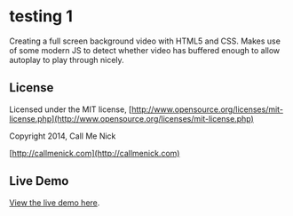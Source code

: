 # testing 1

Creating a full screen background video with HTML5 and CSS. Makes use of some modern JS to detect whether video has buffered enough to allow autoplay to play through nicely.

## License

Licensed under the MIT license, [http://www.opensource.org/licenses/mit-license.php](http://www.opensource.org/licenses/mit-license.php)

Copyright 2014, Call Me Nick

[http://callmenick.com](http://callmenick.com)

## Live Demo

[View the live demo here](http://callmenick.com/development/video/full-screen-background-video/).
